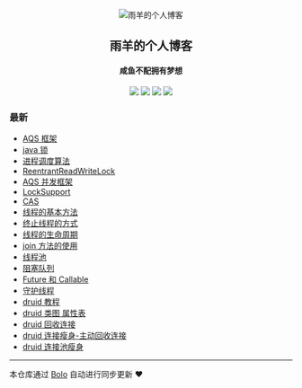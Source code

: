 <p align="center"><img alt="雨羊的个人博客" src="https://b3logfile.com/file/2021/01/4087334-f4f28b3b.png"></p><h2 align="center">
雨羊的个人博客
</h2>

<h4 align="center">咸鱼不配拥有梦想</h4>
<p align="center"><a title="雨羊的个人博客" target="_blank" href="https://github.com/Rainsheep/bolo-blog"><img src="https://img.shields.io/github/last-commit/Rainsheep/bolo-blog.svg?style=flat-square&color=FF9900"></a>
<a title="GitHub repo size in bytes" target="_blank" href="https://github.com/Rainsheep/bolo-blog"><img src="https://img.shields.io/github/repo-size/Rainsheep/bolo-blog.svg?style=flat-square"></a>
<a title="Bolo Version" target="_blank" href="https://github.com/adlered/bolo-solo"><img src="https://img.shields.io/badge/bolo-v2.5 稳定版-f1e05a.svg?style=flat-square&color=blueviolet"></a>
<a title="Hits" target="_blank" href="https://github.com/88250/hits"><img src="https://hits.b3log.org/Rainsheep/bolo-blog.svg"></a></p>

### 最新

* [AQS 框架](HTTPS://1.202.162.8/articles/2022/03/05/1646488899614.html)
* [java 锁](HTTPS://1.202.162.8/articles/2022/03/05/1646478194274.html)
* [进程调度算法](HTTPS://1.202.162.8/articles/2022/03/05/1646492777963.html)
* [ReentrantReadWriteLock](HTTPS://1.202.162.8/articles/2022/03/05/1646476372027.html)
* [AQS 并发框架](HTTPS://1.202.162.8/articles/2022/03/05/1646471143500.html)
* [LockSupport](HTTPS://1.202.162.8/articles/2022/03/05/1646458067852.html)
* [CAS](HTTPS://1.202.162.8/articles/2022/03/05/1646454850623.html)
* [线程的基本方法](HTTPS://1.202.162.8/articles/2022/03/05/1646448676125.html)
* [终止线程的方式](HTTPS://1.202.162.8/articles/2022/03/05/1646418503264.html)
* [线程的生命周期](HTTPS://1.202.162.8/articles/2022/03/05/1646418001587.html)
* [join 方法的使用](HTTPS://1.202.162.8/articles/2022/03/05/1646417246742.html)
* [线程池](HTTPS://1.202.162.8/articles/2022/03/05/1646416603005.html)
* [阻塞队列](HTTPS://1.202.162.8/articles/2022/03/05/1646452345146.html)
* [Future 和 Callable ](HTTPS://1.202.162.8/articles/2022/03/05/1646415653289.html)
* [守护线程](HTTPS://1.202.162.8/articles/2022/03/04/1646404244707.html)
* [druid 教程](HTTPS://1.202.162.8/articles/2022/03/04/1646402881152.html)
* [druid 类图 属性表](HTTPS://1.202.162.8/articles/2022/03/04/1646390119886.html)
* [druid 回收连接](HTTPS://1.202.162.8/articles/2022/03/04/1646382661977.html)
* [druid 连接瘦身-主动回收连接](HTTPS://1.202.162.8/articles/2022/03/04/1646381105478.html)
* [druid 连接池瘦身](HTTPS://1.202.162.8/articles/2022/03/04/1646380506703.html)



---

本仓库通过 [Bolo](https://github.com/adlered/bolo-solo) 自动进行同步更新 ❤️ 